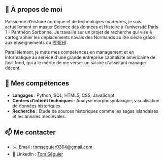 
## 📜 À propos de moi  
Passionné d’histoire nordique et de technologies modernes, je suis actuellement en master Science des données et Histoire à l'université Paris 1 - Panthéon Sorbonne.
Je travaille sur un projet de recherche qui vise à cartographier les déplacements navals des Normands au IXe siècle grâce aux enseignements du [PIREH](https://github.com/PirehP1)). 

Parallèlement, je mets mes compétences en management et en informatique au service d'une grande entreprise capitaliste américaine de fast-food, qui a le mérite de me verser un salaire d'assistant manager décent. 

## 🚀 Mes compétences
- **Langages** : Python, SQL, HTML5, CSS, JavaScript 
- **Centres d'intérêt techniques** : Analyse morphosyntaxique, visualisation de données historiques 
- **Recherche** : Étude de sources historiques comme les sagas islandaises et les annales médiévales.

## 📫 Me contacter  
- ✉️ Email : [tomseguier0304@gmail.com](mailto:tomseguier0304@gmail.com)  
- 💼 LinkedIn : [Tom Séguier](https://www.linkedin.com/in/tom-s%C3%A9guier-43b725262/)



